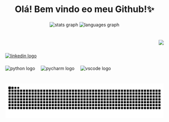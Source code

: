 <h1 align="center">Olá! Bem vindo eo meu Github!✨</h1>

###

<div align="center">
  <img src="https://github-readme-stats.vercel.app/api?username=GilmaraM&hide_title=false&hide_rank=false&show_icons=true&include_all_commits=true&count_private=false&disable_animations=false&theme=aura&locale=pt-br&hide_border=true&order=1" height="150" alt="stats graph"  />
  <img src="https://github-readme-stats.vercel.app/api/top-langs?username=GilmaraM&locale=pt-br&hide_title=false&layout=compact&card_width=320&langs_count=5&theme=aura&hide_border=true&order=2" height="150" alt="languages graph"  />
</div>

###

<br clear="both">

<div align="right">
  <img height="176" src="https://user-images.githubusercontent.com/74038190/216122028-c05b52fb-983e-4ee8-8811-6f30cd9ea5d5.png"  />
</div>

###

<div align="left">
  <a href="https://www.linkedin.com/in/gilmara-a-8b7472117/" target="_blank">
    <img src="https://raw.githubusercontent.com/maurodesouza/profile-readme-generator/master/src/assets/icons/social/linkedin/default.svg" width="52" height="40" alt="linkedin logo"  />
  </a>
</div>

###

<div align="left">
  <img src="https://cdn.jsdelivr.net/gh/devicons/devicon/icons/python/python-original.svg" height="28" alt="python logo"  />
  <img width="11" />
  <img src="https://cdn.jsdelivr.net/gh/devicons/devicon/icons/pycharm/pycharm-original.svg" height="28" alt="pycharm logo"  />
  <img width="11" />
  <img src="https://cdn.jsdelivr.net/gh/devicons/devicon/icons/vscode/vscode-original.svg" height="28" alt="vscode logo"  />
</div>

###

<br clear="both">

<img src="https://raw.githubusercontent.com/GilmaraM/GilmaraM/output/snake.svg" alt="Snake animation" />

###
